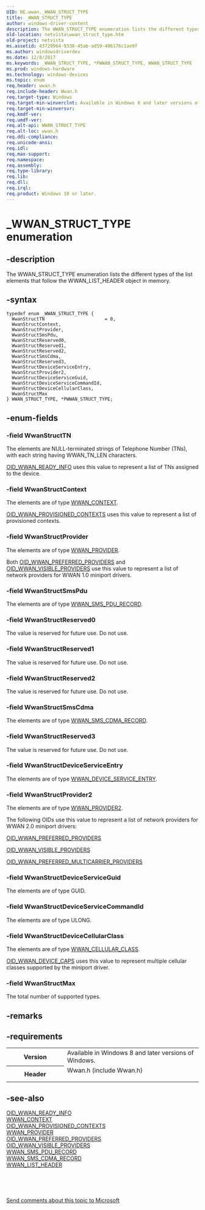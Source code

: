 ```yaml
---
UID: NE.wwan._WWAN_STRUCT_TYPE
title: _WWAN_STRUCT_TYPE
author: windows-driver-content
description: The WWAN_STRUCT_TYPE enumeration lists the different types of the list elements that follow the WWAN_LIST_HEADER object in memory.
old-location: netvista\wwan_struct_type.htm
old-project: netvista
ms.assetid: 43729964-9338-45ab-ad59-406176c1ae9f
ms.author: windowsdriverdev
ms.date: 12/8/2017
ms.keywords: _WWAN_STRUCT_TYPE, *PWWAN_STRUCT_TYPE, WWAN_STRUCT_TYPE
ms.prod: windows-hardware
ms.technology: windows-devices
ms.topic: enum
req.header: wwan.h
req.include-header: Wwan.h
req.target-type: Windows
req.target-min-winverclnt: Available in Windows 8 and later versions of Windows.
req.target-min-winversvr: 
req.kmdf-ver: 
req.umdf-ver: 
req.alt-api: WWAN_STRUCT_TYPE
req.alt-loc: wwan.h
req.ddi-compliance: 
req.unicode-ansi: 
req.idl: 
req.max-support: 
req.namespace: 
req.assembly: 
req.type-library: 
req.lib: 
req.dll: 
req.irql: 
req.product: Windows 10 or later.
---
```


# _WWAN_STRUCT_TYPE enumeration



## -description
The WWAN_STRUCT_TYPE enumeration lists the different types of the list elements that follow the
  WWAN_LIST_HEADER object in memory.



## -syntax

````
typedef enum _WWAN_STRUCT_TYPE { 
  WwanStructTN                      = 0,
  WwanStructContext,
  WwanStructProvider,
  WwanStructSmsPdu,
  WwanStructReserved0,
  WwanStructReserved1,
  WwanStructReserved2,
  WwanStructSmsCdma,
  WwanStructReserved3,
  WwanStructDeviceServiceEntry,
  WwanStructProvider2,
  WwanStructDeviceServiceGuid,
  WwanStructDeviceServiceCommandId,
  WwanStructDeviceCellularClass,
  WwanStructMax
} WWAN_STRUCT_TYPE, *PWWAN_STRUCT_TYPE;
````


## -enum-fields

### -field WwanStructTN

The elements are NULL-terminated strings of Telephone Number (TNs), with each string having
     WWAN_TN_LEN characters.
     


<a href="https://msdn.microsoft.com/library/windows/hardware/ff569833">OID_WWAN_READY_INFO</a> uses this value to
     represent a list of TNs assigned to the device.


### -field WwanStructContext

The elements are of type 
     <a href="netvista.wwan_context">WWAN_CONTEXT</a>.
     


<a href="netvista.oid_wwan_provisioned_contexts">
     OID_WWAN_PROVISIONED_CONTEXTS</a> uses this value to represent a list of provisioned
     contexts.


### -field WwanStructProvider

The elements are of type 
     <a href="netvista.wwan_provider">WWAN_PROVIDER</a>.
     

Both <a href="https://msdn.microsoft.com/library/windows/hardware/ff569830">OID_WWAN_PREFERRED_PROVIDERS</a> and 
     <a href="https://msdn.microsoft.com/library/windows/hardware/ff569843">OID_WWAN_VISIBLE_PROVIDERS</a> use this
     value to represent a list of network providers for WWAN 1.0 miniport drivers.


### -field WwanStructSmsPdu

The elements are of type 
     <a href="netvista.wwan_sms_pdu_record">WWAN_SMS_PDU_RECORD</a>.


### -field WwanStructReserved0

The value is reserved for future use. Do not use.


### -field WwanStructReserved1

The value is reserved for future use. Do not use.


### -field WwanStructReserved2

The value is reserved for future use. Do not use.


### -field WwanStructSmsCdma

The elements are of type 
     <a href="netvista.wwan_sms_cdma_record">WWAN_SMS_CDMA_RECORD</a>.


### -field WwanStructReserved3

The value is reserved for future use. Do not use.


### -field WwanStructDeviceServiceEntry

The elements are of type 
     <a href="netvista.wwan_device_service_entry">WWAN_DEVICE_SERVICE_ENTRY</a>.


### -field WwanStructProvider2

The elements are of type 
     <a href="netvista.wwan_provider2">WWAN_PROVIDER2</a>.

The following OIDs use this value to represent a list of network providers for WWAN 2.0 miniport drivers:


<a href="https://msdn.microsoft.com/library/windows/hardware/ff569830">OID_WWAN_PREFERRED_PROVIDERS</a>



<a href="https://msdn.microsoft.com/library/windows/hardware/ff569843">OID_WWAN_VISIBLE_PROVIDERS</a>



<a href="https://msdn.microsoft.com/library/windows/hardware/hh831868">OID_WWAN_PREFERRED_MULTICARRIER_PROVIDERS</a>



### -field WwanStructDeviceServiceGuid

The elements are of type 
     GUID.


### -field WwanStructDeviceServiceCommandId

The elements are of type ULONG.


### -field WwanStructDeviceCellularClass

The elements are of type <a href="netvista.wwan_cellular_class">WWAN_CELLULAR_CLASS</a>. 


<a href="https://msdn.microsoft.com/library/windows/hardware/ff569824">OID_WWAN_DEVICE_CAPS</a> uses this value to represent multiple cellular classes supported by the miniport driver.


### -field WwanStructMax

The total number of supported types.


## -remarks


## -requirements
<table>
<tr>
<th width="30%">
Version

</th>
<td width="70%">
Available in Windows 8 and later versions of Windows.

</td>
</tr>
<tr>
<th width="30%">
Header

</th>
<td width="70%">
<dl>
<dt>Wwan.h (include Wwan.h)</dt>
</dl>
</td>
</tr>
</table>

## -see-also
<dl>
<dt>
<a href="https://msdn.microsoft.com/library/windows/hardware/ff569833">OID_WWAN_READY_INFO</a>
</dt>
<dt>
<a href="netvista.wwan_context">WWAN_CONTEXT</a>
</dt>
<dt>
<a href="https://msdn.microsoft.com/library/windows/hardware/ff569831">OID_WWAN_PROVISIONED_CONTEXTS</a>
</dt>
<dt>
<a href="netvista.wwan_provider">WWAN_PROVIDER</a>
</dt>
<dt>
<a href="https://msdn.microsoft.com/library/windows/hardware/ff569830">OID_WWAN_PREFERRED_PROVIDERS</a>
</dt>
<dt>
<a href="https://msdn.microsoft.com/library/windows/hardware/ff569843">OID_WWAN_VISIBLE_PROVIDERS</a>
</dt>
<dt>
<a href="netvista.wwan_sms_pdu_record">WWAN_SMS_PDU_RECORD</a>
</dt>
<dt>
<a href="netvista.wwan_sms_cdma_record">WWAN_SMS_CDMA_RECORD</a>
</dt>
<dt>
<a href="netvista.wwan_list_header">WWAN_LIST_HEADER</a>
</dt>
</dl>
 

 

<a href="mailto:wsddocfb@microsoft.com?subject=Documentation%20feedback [netvista\netvista]:%20WWAN_STRUCT_TYPE enumeration%20 RELEASE:%20(12/8/2017)&amp;body=%0A%0APRIVACY STATEMENT%0A%0AWe use your feedback to improve the documentation. We don't use your email address for any other purpose, and we'll remove your email address from our system after the issue that you're reporting is fixed. While we're working to fix this issue, we might send you an email message to ask for more info. Later, we might also send you an email message to let you know that we've addressed your feedback.%0A%0AFor more info about Microsoft's privacy policy, see http://privacy.microsoft.com/en-us/default.aspx." title="Send comments about this topic to Microsoft">Send comments about this topic to Microsoft</a>

